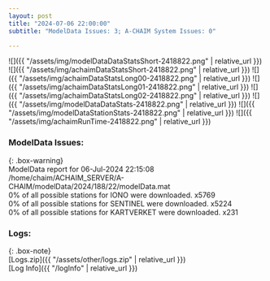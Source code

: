 ```yaml
---
layout: post
title: "2024-07-06 22:00:00"
subtitle: "ModelData Issues: 3; A-CHAIM System Issues: 0"

---
```


![]({{ "/assets/img/modelDataDataStatsShort-2418822.png" | relative_url }})
![]({{ "/assets/img/achaimDataStatsShort-2418822.png" | relative_url }})
![]({{ "/assets/img/achaimDataStatsLong00-2418822.png" | relative_url }})
![]({{ "/assets/img/achaimDataStatsLong01-2418822.png" | relative_url }})
![]({{ "/assets/img/achaimDataStatsLong02-2418822.png" | relative_url }})
![]({{ "/assets/img/modelDataDataStats-2418822.png" | relative_url }})
![]({{ "/assets/img/modelDataStationStats-2418822.png" | relative_url }})
![]({{ "/assets/img/achaimRunTime-2418822.png" | relative_url }})


### ModelData Issues:  
  
{: .box-warning}  
 ModelData report for 06-Jul-2024 22:15:08   
 /home/chaim/ACHAIM_SERVER/A-CHAIM/modelData/2024/188/22/modelData.mat   
 0% of all possible stations for IONO were downloaded. x5769   
 0% of all possible stations for SENTINEL were downloaded. x5224   
 0% of all possible stations for KARTVERKET were downloaded. x231   
  


### Logs:  
  
{: .box-note}  
[Logs.zip]({{ "/assets/other/logs.zip" | relative_url }})  
[Log Info]({{ "/logInfo" | relative_url }})  
